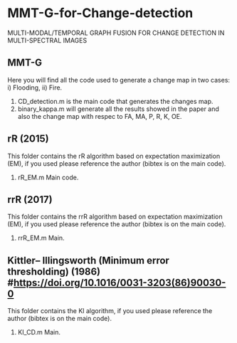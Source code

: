 # MMT-G-for-Change-detection
MULTI-MODAL/TEMPORAL GRAPH FUSION FOR CHANGE DETECTION IN MULTI-SPECTRAL IMAGES

## MMT-G
  Here you will find all the code used to generate a change map in two cases: i) Flooding, ii) Fire.
  
  1. CD_detection.m is the main code that generates the changes map.
  2. binary_kappa.m will generate all the results showed in the paper and also the change map with respec to FA, MA, P, R, K, OE.

## rR  (2015)
  This folder contains the rR algorithm based on expectation maximization (EM), if you used please reference the author (bibtex is on the main code).
  
  1. rR_EM.m Main code.

## rrR (2017)
  This folder contains the rrR algorithm based on expectation maximization (EM), if you used please reference the author (bibtex is on the main code).
  
  1. rrR_EM.m Main.
  

## Kittler– Illingsworth (Minimum error thresholding) (1986) #https://doi.org/10.1016/0031-3203(86)90030-0

  This folder contains the KI algorithm, if you used please reference the author (bibtex is on the main code).
  
  1. KI_CD.m Main.
